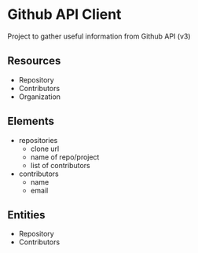 # Github API Client

Project to gather useful information from Github API (v3)

## Resources

- Repository
- Contributors
- Organization

## Elements

- repositories
  - clone url
  - name of repo/project
  - list of contributors
- contributors
  - name
  - email

## Entities

- Repository
- Contributors
